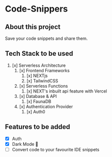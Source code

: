 # Code-Snippers

## About this project

Save your code snippets and share them.

## Tech Stack to be used

1. [x] Serverless Architecture
   1. [x] Frontend Frameworks
      1. [x] NEXTjs
      2. [x] TailwindCSS
   2. [x] Serverless Functions
      1. [x] NEXT's inbuilt api feature with Vercel
   3. [x] Database & API
      1. [x] FaunaDB
   4. [x] Authentication Provider
      1. [x] Auth0

## Features to be added

- [x] Auth
- [x] Dark Mode 🌚
- [ ] Convert code to your favourite IDE snippets
